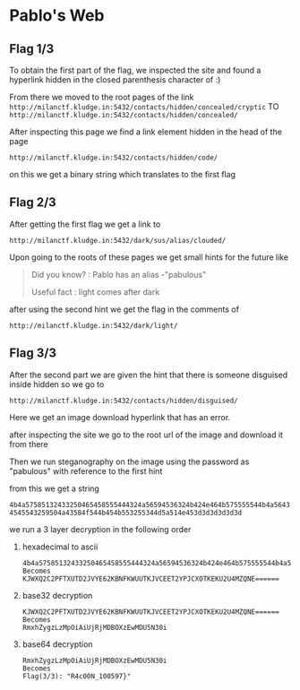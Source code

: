 # Pablo's Web

## Flag 1/3

To obtain the first part of the flag, we inspected the site and found a hyperlink hidden in the closed parenthesis character of :)

From there we moved to the root pages of the link
`http://milanctf.kludge.in:5432/contacts/hidden/concealed/cryptic`
TO
`http://milanctf.kludge.in:5432/contacts/hidden/concealed/`

After inspecting this page we find a link element hidden in the head of the page 

`http://milanctf.kludge.in:5432/contacts/hidden/code/`

on this we get a binary string which translates to the first flag

## Flag 2/3

After getting the first flag we get a link to 

`http://milanctf.kludge.in:5432/dark/sus/alias/clouded/`

Upon going to the roots of these pages we get small hints for the future like

> Did you know? : Pablo has an alias -"pabulous"
> 
> Useful fact : light comes after dark

after using the second hint we get the flag in the comments of

`http://milanctf.kludge.in:5432/dark/light/`


## Flag 3/3

After the second part we are given the hint that there is someone disguised inside hidden so we go to

`http://milanctf.kludge.in:5432/contacts/hidden/disguised/`

Here we get an image download hyperlink that has an error.

after inspecting the site we go to the root url of the image and download it from there

Then we run steganography on the image using the password as "pabulous" with reference to the first hint

from this we get a string

`4b4a57585132433250465458555444324a56594536324b424e464b575555544b4a56434545543259504a43584f544b454b553255344d5a514e453d3d3d3d3d3d`

we run a 3 layer decryption in the following order
1. hexadecimal to ascii
    ```
    4b4a57585132433250465458555444324a56594536324b424e464b575555544b4a56434545543259504a43584f544b454b553255344d5a514e453d3d3d3d3d3d
    Becomes
    KJWXQ2C2PFTXUTD2JVYE62KBNFKWUUTKJVCEET2YPJCXOTKEKU2U4MZQNE======
    ```
1. base32 decryption
    ```
    KJWXQ2C2PFTXUTD2JVYE62KBNFKWUUTKJVCEET2YPJCXOTKEKU2U4MZQNE======
    Becomes
    RmxhZygzLzMpOiAiUjRjMDBOXzEwMDU5N30i
    ```
1. base64 decryption
    ```
    RmxhZygzLzMpOiAiUjRjMDBOXzEwMDU5N30i
    Becomes
    Flag(3/3): "R4c00N_100597}"  
    ```




